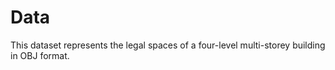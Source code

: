 # Data
This dataset represents the legal spaces of a four-level multi-storey building in OBJ format. 

